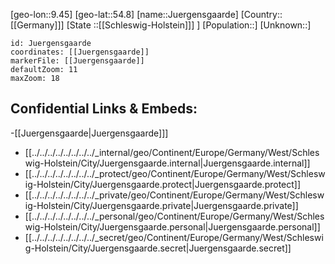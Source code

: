 ﻿---
location: [54.8,9.45]
mapzoom: [7,12] 
mapmarker: city 
type: City
tags:
- geo/City


SpocWebEntityId: 31232
isDeleted: false
confidential: public

---
[geo-lon::9.45]
[geo-lat::54.8]
[name::Juergensgaarde]
[Country::[[Germany]]]
[State ::[[Schleswig-Holstein]]] ]
[Population::]
[Unknown::]


```leaflet
id: Juergensgaarde
coordinates: [[Juergensgaarde]]
markerFile: [[Juergensgaarde]]
defaultZoom: 11 
maxZoom: 18
```


## Confidential Links & Embeds: 
-[[Juergensgaarde|Juergensgaarde]]] 
- [[../../../../../../../../_internal/geo/Continent/Europe/Germany/West/Schleswig-Holstein/City/Juergensgaarde.internal|Juergensgaarde.internal]] 
- [[../../../../../../../../_protect/geo/Continent/Europe/Germany/West/Schleswig-Holstein/City/Juergensgaarde.protect|Juergensgaarde.protect]] 
- [[../../../../../../../../_private/geo/Continent/Europe/Germany/West/Schleswig-Holstein/City/Juergensgaarde.private|Juergensgaarde.private]] 
- [[../../../../../../../../_personal/geo/Continent/Europe/Germany/West/Schleswig-Holstein/City/Juergensgaarde.personal|Juergensgaarde.personal]] 
- [[../../../../../../../../_secret/geo/Continent/Europe/Germany/West/Schleswig-Holstein/City/Juergensgaarde.secret|Juergensgaarde.secret]] 
